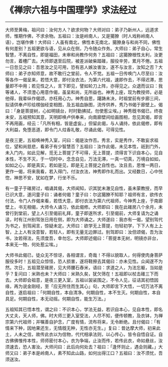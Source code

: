 # 《禅宗六祖与中国理学》求法经过

------

大师至黄梅，祖问曰：汝何方人？欲求何物？大师对曰：弟子乃新州人，远道求师，惟期作佛，不求余物。五祖曰：汝是岭南人，又是獦獠（时人戏称岭南人语），岂堪作佛！大师曰：人虽有南北，佛性本无南北，獦獠身与和尚不同，佛性有何差别？五祖更欲与语，见从众在侧，乃令随众作务。大师曰：弟子自心，常生智慧，不离自性，即是福田，未审和尚教作何务？五祖曰：这獦獠根性太利，汝更勿言，着槽厂去。大师即退至后院，被差派破柴踏碓，服役辛劳，累月不倦。五祖一日忽见之曰：吾思汝之见可用，恐有恶人嫉汝害汝，遂不与汝言，汝知之否？大师曰：弟子亦知师意，故不敢行之堂前，令人不觉。五祖一日传唤门人尽至曰：汝等各作一偈呈来，若悟大意，即付汝衣法，为第六代祖，速即作去，不得迟滞，思量即不中用；若见性之人，言下即见，譬如轮刀上阵，亦得见之。众退而议曰：我等诸人，不须澄心用意作偈，虽呈和尚，无所益也。神秀上座，现为教授师，必是他得，我辈纵作偈颂，亦枉用心力。神秀自思，躇踌未决，时祖堂前有步廊三间，拟请供奉卢珍绘楞伽经变相图，及五祖血脉图，流传供养，秀乃书偈于廊壁上。偈曰：「身是菩提树，心如明镜台，时时勤拂拭，勿使惹尘埃。」神秀旣书偈已，终夜未安，五祖预知其意，天明即唤卢供奉来，向南廊壁间绘画图相，忽见其偈，即言不再用画，经云：「凡所有相，皆是虚妄。」但留此偈，与人诵持，依此偈修，即有大利益，免堕恶道，即令门人炷香礼敬，尽诵此偈，可得见性。

是夜三更，五祖唤神秀入室，问曰：偈是汝作否。秀言，实是秀作，不敢妄求祖位，望和尚慈悲，看弟子有少智慧否？五祖曰：汝作此偈，未见本性，祇到门外，未入门内，如此见解，觅无上菩提了不可得，无上菩提，须得言下识自本心，见自本性，不生不灭，于一切时中，念念自见，万法无滞，一真一切真，万境自如如，如如之心，即是真实，若如是见，即是无上菩提之自性也。汝且去，思惟一两日，更作一偈，将来我看，若入得门，付汝衣法，神秀即作礼而出。又经数日，心中恍惚，神思不安，犹如在梦，行坐不乐。

有一童子于碓房过，唱诵其偈，大师闻知，识其犹未澈见自性，虽未蒙教授，而早已识大意，遂问童子曰：诵者何偈？童子曰：尔这獦獠不知耶？祖师有言，欲传衣付法，令门人作偈来看，若悟大意，即付衣法为第六代祖师，今神秀上座，于南廊壁上，书无相偈，大师令人诵习，依此偈修。大师即曰：我在此碓房八个余月，未曾行到堂前，望上人引至偈前礼拜，童子即遂所求，引至偈前，大师复请为之诵读，时有江州别驾张日用在侧，即为大师诵之。大师遂曰：我亦有一偈，望别驾代为书之，别驾闻言，惊疑未定。大师曰：欲学无上菩提，勿轻初学，下下人有上上智，上上人有没意智，若轻人，即有无量无边罪过。别驾即曰：汝但颂偈，吾为汝书，汝若得法，先须度吾，幸勿忘。大师即述偈曰：「菩提本无树，明镜亦非台，本来无一物，何处惹尘埃。」

大师书此偈已，徒众无不惊讶，各相谓言，奇哉！不得以貌取人，何得使肉身菩萨服役多时！五祖见众惊怪，恐人损害，遂将鞋擦去其偈曰：亦未见性。众闻遂不为然。次日，五祖潜至碓房，见大师腰石舂米，语曰：求道之人，为法忘躯，当如是乎？复问曰：米熟也未？大师曰：米熟久矣，犹欠筛在！五祖即以杖击碓三下而去。大师即会祖意，是夜三更入室，五祖以袈裟围之，不令人见，征诘其初悟因缘，再为说金刚经，至「应无所住而生其心」句，大师即言下大悟，一切万法不离自性，遂启祖曰：「何期自性，本自清净。何期自性，本不生灭。何期自性，本自具足。何期自性，本无动摇。何期自性，能生万法。」

五祖知其已悟本性，谓之曰：不识本心，学法无益，若识自本心，见自本性，即名大丈夫，天人师，佛。时大师三更入室受法，人尽不知，便传顿教，及衣钵，为禅宗第六代祖师；并嘱善自护念，广度有情，流布将来，无令断绝。且付偈曰：「有情来下种，因地果还生，无情旣无种，无性亦无生。」复曰：昔达摩大师，初来此土，人未之信，故传此衣以为信物，代代相承法则，以心传心，皆令自悟自证。自古佛佛惟传本性，师师密付本心，衣为争端，止汝而传，若传此衣，命如悬丝，汝须速去，恐人害汝。大师问曰：此后向何处去？祖曰：「逢怀则止，遇会则藏。」大师又曰：弟子本是岭南人，素不知此山路，如何出得江口？五祖曰：汝不须忧，吾须送汝。
